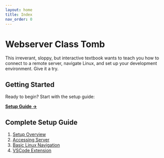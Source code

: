 ```yaml
---
layout: home
title: Index
nav_order: 0
---
```


# Webserver Class Tomb

This irreverant, sloppy, but interactive textbook wants to teach you how to connect to a remote server, navigate Linux, and set up your development environment. Give it a try.

## Getting Started

Ready to begin? Start with the setup guide:

**[Setup Guide →](1-setup/index.md)**

## Complete Setup Guide

1. [Setup Overview](1-setup/index.md)
2. [Accessing Server](1-setup/accessingServer.md)
3. [Basic Linux Navigation](1-setup/linuxNavigation.md)
4. [VSCode Extension](1-setup/vsCodeConnection.md)